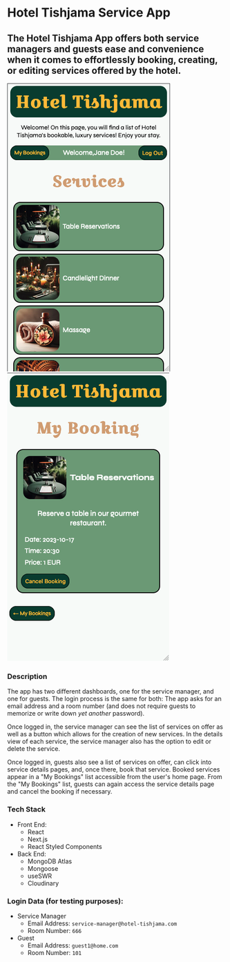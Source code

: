 # Hotel Tishjama Service App

## The Hotel Tishjama App offers both service managers and guests ease and convenience when it comes to effortlessly booking, creating, or editing services offered by the hotel.

![HotelTishjama_screenshot1](/images/HotelTishjama_screenshot1.png) ![HotelTishjama_screenshot2](/images/HotelTishjama_screenshot2.png)

### Description

The app has two different dashboards, one for the service manager, and one for guests. The login process is the same for both: The app asks for an email address and a room number (and does not require guests to memorize or write down _yet another_ password).

Once logged in, the service manager can see the list of services on offer as well as a button which allows for the creation of new services. In the details view of each service, the service manager also has the option to edit or delete the service.

Once logged in, guests also see a list of services on offer, can click into service details pages, and, once there, book that service. Booked services appear in a "My Bookings" list accessible from the user's home page. From the "My Bookings" list, guests can again access the service details page and cancel the booking if necessary.

### Tech Stack

- Front End:
  - React
  - Next.js
  - React Styled Components
- Back End:
  - MongoDB Atlas
  - Mongoose
  - useSWR
  - Cloudinary

### Login Data (for testing purposes):

- Service Manager
  - Email Address: `service-manager@hotel-tishjama.com`
  - Room Number: `666`
- Guest
  - Email Address: `guest1@home.com`
  - Room Number: `101`
